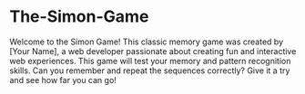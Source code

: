# The-Simon-Game
Welcome to the Simon Game! This classic memory game was created by [Your Name], a web developer passionate about creating fun and interactive web experiences. This game will test your memory and pattern recognition skills. Can you remember and repeat the sequences correctly? Give it a try and see how far you can go!
